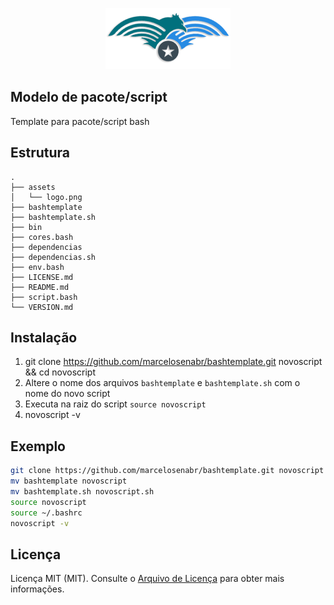 
<p align="center" class="text-center" style="text-align:center;"><a href="https://github.com/marcelosenabr" target="_blank"><img src="assets/logo.png" width="200"></a></p>

## Modelo de pacote/script

Template para pacote/script bash

## Estrutura

```
.
├── assets
│   └── logo.png
├── bashtemplate
├── bashtemplate.sh
├── bin
├── cores.bash
├── dependencias
├── dependencias.sh
├── env.bash
├── LICENSE.md
├── README.md
├── script.bash
└── VERSION.md
```

## Instalação

1. git clone https://github.com/marcelosenabr/bashtemplate.git novoscript && cd novoscript
2. Altere o nome dos arquivos `bashtemplate` e `bashtemplate.sh` com o nome do novo script
3. Executa na raiz do script `source novoscript`
4. novoscript -v

## Exemplo

```bash
git clone https://github.com/marcelosenabr/bashtemplate.git novoscript && cd novoscript
mv bashtemplate novoscript
mv bashtemplate.sh novoscript.sh
source novoscript
source ~/.bashrc
novoscript -v
```

## Licença

Licença MIT (MIT). Consulte o [Arquivo de Licença](LICENSE.md) para obter mais informações.
